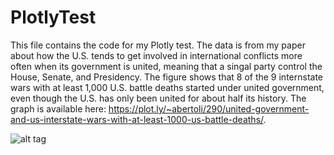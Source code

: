 # PlotlyTest
This file contains the code for my Plotly test. The data is from my paper about how the U.S. tends to get involved in international conflicts more often when its government is united, meaning that a singal party control the House, Senate, and Presidency. The figure shows that 8 of the 9 internstate wars with at least 1,000 U.S. battle deaths started under united government, even though the U.S. has only been united for about half its history. The graph is available here: https://plot.ly/~abertoli/290/united-government-and-us-interstate-wars-with-at-least-1000-us-battle-deaths/.
      
  ![alt tag](https://cloud.githubusercontent.com/assets/7791421/8064214/3385a8b6-0e8e-11e5-9543-0789edcb6f8c.png)
